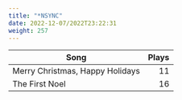 ```yaml
---
title: "*NSYNC"
date: 2022-12-07/2022T23:22:31
weight: 257
---
```




 Song | Plays 
----- | -----:
Merry Christmas, Happy Holidays | 11
The First Noel | 16
